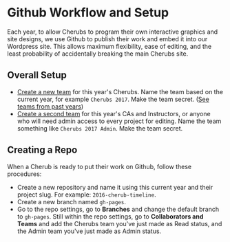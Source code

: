 # Github Workflow and Setup
Each year, to allow Cherubs to program their own interactive graphics and site designs, we use Github to publish their work and embed it into our Wordpress site. This allows maximum flexibility, ease of editing, and the least probability of accidentally breaking the main Cherubs site.

## Overall Setup
- [Create a new team](https://github.com/orgs/medillcherubs/new-team) for this year's Cherubs. Name the team based on the current year, for example `Cherubs 2017`. Make the team secret. ([See teams from past years](https://github.com/orgs/medillcherubs/teams))
- [Create a second team](https://github.com/orgs/medillcherubs/new-team) for this year's CAs and Instructors, or anyone who will need admin access to every project for editing. Name the team something like `Cherubs 2017 Admin`. Make the team secret.

## Creating a Repo
When a Cherub is ready to put their work on Github, follow these procedures:
- Create a new repository and name it using this current year and their project slug. For example: `2016-cherub-timeline`.
- Create a new branch named `gh-pages`.
- Go to the repo settings, go to **Branches** and change the default branch to `gh-pages`. Still within the repo settings, go to **Collaborators and Teams** and add the Cherubs team you've just made as Read status, and the Admin team you've just made as Admin status.
